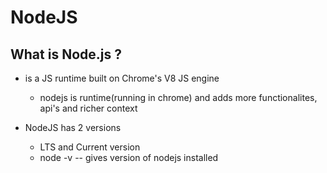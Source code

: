 # NodeJS

## What is Node.js ?

* is a JS runtime built on Chrome's V8 JS engine
  * nodejs is runtime(running in chrome) and adds more functionalites, api's and richer context
 
* NodeJS has 2 versions
  * LTS and Current version
  * node -v -- gives version of nodejs installed
